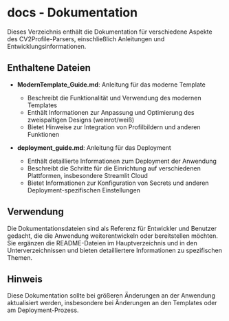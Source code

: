 # docs - Dokumentation

Dieses Verzeichnis enthält die Dokumentation für verschiedene Aspekte des CV2Profile-Parsers, einschließlich Anleitungen und Entwicklungsinformationen.

## Enthaltene Dateien

- **ModernTemplate_Guide.md**: Anleitung für das moderne Template
  - Beschreibt die Funktionalität und Verwendung des modernen Templates
  - Enthält Informationen zur Anpassung und Optimierung des zweispaltigen Designs (weinrot/weiß)
  - Bietet Hinweise zur Integration von Profilbildern und anderen Funktionen

- **deployment_guide.md**: Anleitung für das Deployment
  - Enthält detaillierte Informationen zum Deployment der Anwendung
  - Beschreibt die Schritte für die Einrichtung auf verschiedenen Plattformen, insbesondere Streamlit Cloud
  - Bietet Informationen zur Konfiguration von Secrets und anderen Deployment-spezifischen Einstellungen

## Verwendung

Die Dokumentationsdateien sind als Referenz für Entwickler und Benutzer gedacht, die die Anwendung weiterentwickeln oder bereitstellen möchten. Sie ergänzen die README-Dateien im Hauptverzeichnis und in den Unterverzeichnissen und bieten detailliertere Informationen zu spezifischen Themen.

## Hinweis

Diese Dokumentation sollte bei größeren Änderungen an der Anwendung aktualisiert werden, insbesondere bei Änderungen an den Templates oder am Deployment-Prozess. 